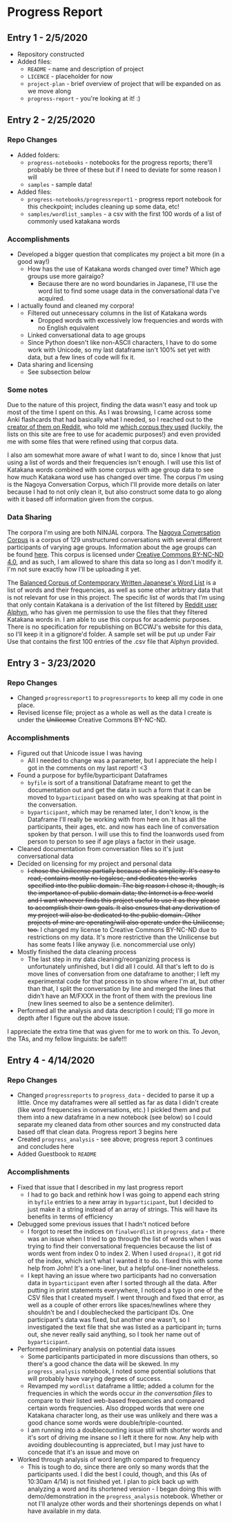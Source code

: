 # Progress Report
## Entry 1 - 2/5/2020
- Repository constructed
- Added files:
	- `README` - name and description of project
	- `LICENCE` - placeholder for now
	- `project-plan` - brief overview of project that will be expanded on as we move along
	- `progress-report` - you're looking at it! :)

## Entry 2 - 2/25/2020
### Repo Changes 
- Added folders:
	- `progress-notebooks` - notebooks for the progress reports; there'll probably be three of these but if I need to deviate for some reason I will
	- `samples` - sample data!
- Added files:
	- `progress-notebooks/progressreport1` - progress report notebook for this checkpoint; includes cleaning up some data, etc!
	- `samples/wordlist_samples` - a csv with the first 100 words of a list of commonly used katakana words

### Accomplishments
- Developed a bigger question that complicates my project a bit more (in a good way!)
	- How has the use of Katakana words changed over time? Which age groups use more gairaigo?
		- Because there are no word boundaries in Japanese, I'll use the word list to find some usage data in the conversational data I've acquired. 
- I actually found and cleaned my corpora! 
	- Filtered out unnecessary columns in the list of Katakana words 
		- Dropped words with excessively low frequencies and words with no English equivalent
	- Linked conversational data to age groups
	- Since Python doesn't like non-ASCII characters, I have to do some work with Unicode, so my last dataframe isn't 100% set yet with data, but a few lines of code will fix it. 
- Data sharing and licensing 
	- See subsection below
  
### Some notes 
Due to the nature of this project, finding the data wasn't easy and took up most of the time I spent on this. As I was browsing, I came across some Anki flashcards that had basically what I needed, so I reached out to the [creator of them on Reddit](https://www.reddit.com/user/Alphyn), who told me [which corpus they used](https://pj.ninjal.ac.jp/corpus_center/bccwj/en/freq-list.html) (luckily, the lists on this site are free to use for academic purposes!) and even provided me with some files that were refined using that corpus data. 
  
I also am somewhat more aware of what I want to do, since I know that just using a list of words and their frequencies isn't enough. I will use this list of Katakana words combined with some corpus with age group data to see how much Katakana word use has changed over time. The corpus I'm using is the Nagoya Conversation Corpus, which I'll provide more details on later because I had to not only clean it, but also construct some data to go along with it based off information given from the corpus.  

### Data Sharing
The corpora I'm using are both NINJAL corpora. 
  The [Nagoya Conversation Corpus](https://mmsrv.ninjal.ac.jp/nucc/) is a corpus of 129 unstructured conversations with several different participants of varying age groups. Information about the age groups can be found [here](https://mmsrv.ninjal.ac.jp/nucc/nucc_conversant.html). This corpus is licensed under [Creative Commons BY-NC-ND 4.0](https://creativecommons.org/licenses/by-nc-nd/4.0/deed.ja), and as such, I am allowed to share this data so long as I don't modify it. I'm not sure exactly how I'll be uploading it yet. 
  
  The [Balanced Corpus of Contemporary Written Japanese's Word List](https://pj.ninjal.ac.jp/corpus_center/bccwj/en/freq-list.html) is a list of words and their frequencies, as well as some other arbitrary data that is not relevant for use in this project. The specific list of words that I'm using that only contain Katakana is a derivation of the list filtered by [Reddit user Alphyn](https://www.reddit.com/user/Alphyn), who has given me permission to use the files that they filtered Katakana words in. I am able to use this corpus for academic purposes. There is no specification for republishing on BCCWJ's website for this data, so I'll keep it in a gitignore'd folder. A sample set will be put up under Fair Use that contains the first 100 entries of the .csv file that Alphyn provided. 

## Entry 3 - 3/23/2020
### Repo Changes
- Changed `progressreport1` to `progressreports` to keep all my code in one place. 
- Revised license file; project as a whole as well as the data I create is under the <s>Unilicense</s> Creative Commons BY-NC-ND.  
### Accomplishments
- Figured out that Unicode issue I was having
	- All I needed to change was a parameter, but I appreciate the help I got in the comments on my last report! <3
- Found a purpose for byfile/byparticipant Dataframes
	- `byfile` is sort of a transitional Dataframe meant to get the documentation out and get the data in such a form that it can be moved to `byparticipant` based on who was speaking at that point in the conversation. 
	- `byparticipant`, which may be renamed later, I don't know, is the Dataframe I'll really be working with from here on. It has all the participants, their ages, etc. and now has each line of conversation spoken by that person. I will use this to find the loanwords used from person to person to see if age plays a factor in their usage. 
- Cleaned documentation from conversation files so it's just conversational data
- Decided on licensing for my project and personal data
	- <s>I chose the Unilicense partially because of its simplicity. It's easy to read, contains mostly no legalese, and dedicates the works specified into the public domain. The big reason I chose it, though, is the importance of public domain data; the Internet is a free world and I want whoever finds this project useful to use it as they please to accomplish their own goals. It also ensures that any derivation of my project will also be dedicated to the public domain. Other projects of mine are operating/will also operate under the Unilicense, too.</s> I changed my license to Creative Commons BY-NC-ND due to restrictions on my data. It's more restrictive than the Unilicense but has some feats I like anyway (i.e. noncommercial use only)
- Mostly finished the data cleaning process
	- The last step in my data cleaning/reorganizing process is unfortunately unfinished, but I did all I could. All that's left to do is move lines of conversation from one dataframe to another; I left my experimental code for that process in to show where I'm at, but other than that, I split the conversation by line and merged the lines that didn't have an M/FXXX in the front of them with the previous line (new lines seemed to also be a sentence delimiter). 
- Performed all the analysis and data description I could; I'll go more in depth after I figure out the above issue. 
  
  
I appreciate the extra time that was given for me to work on this. To Jevon, the TAs, and my fellow linguists: be safe!!!
  
    
## Entry 4 - 4/14/2020
### Repo Changes
- Changed `progressreports` to `progress_data` - decided to parse it up a little. Once my dataframes were all settled as far as data I didn't create (like word frequencies in conversations, etc.) I pickled them and put them into a new dataframe in a new notebook (see below) so I could separate my cleaned data from other sources and my constructed data based off that clean data. Progress report 3 begins here
- Created `progress_analysis` - see above; progress report 3 continues and concludes here
- Added Guestbook to `README`
### Accomplishments
- Fixed that issue that I described in my last progress report
	- I had to go back and rethink how I was going to append each string in `byfile` entries to a new array in `byparticipant`, but I decided to just make it a string instead of an array of strings. This will have its benefits in terms of efficiency 
- Debugged some previous issues that I hadn't noticed before
	- I forgot to reset the indices on `finalwordlist` in `progress_data` - there was an issue when I tried to go through the list of words when I was trying to find their conversational frequencies because the list of words went from index 0 to index 2. When I used `dropna()`, it got rid of the index, which isn't what I wanted it to do. I fixed this with some help from John! It's a one-liner, but a helpful one-liner nonetheless. 
	- I kept having an issue where two participants had no conversation data in `byparticipant` even after I sorted through all the data. After putting in print statements everywhere, I noticed a typo in one of the CSV files that I created myself. I went through and fixed that error, as well as a couple of other errors like spaces/newlines where they shouldn't be and I doublechecked the participant IDs. One participant's data was fixed, but another one wasn't, so I investigated the text file that she was listed as a participant in; turns out, she never really said anything, so I took her name out of `byparticipant`. 
- Performed preliminary analysis on potential data issues
	- Some participants participated in more discussions than others, so there's a good chance the data will be skewed. In my `progress_analysis` notebook, I noted some potential solutions that will probably have varying degrees of success. 
	- Revamped my `wordlist` dataframe a little; added a column for the frequencies in which the words occur *in the conversation files* to compare to their listed web-based frequencies and compared certain words frequencies. Also dropped words that were one Katakana character long, as their use was unlikely and there was a good chance some words were double/triple-counted. 
	- I am running into a doublecounting issue still with shorter words and it's sort of driving me insane so I left it there for now. Any help with avoiding doublecounting is appreciated, but I may just have to concede that it's an issue and move on
- Worked through analysis of word length compared to frequency 
	- This is tough to do, since there are only so many words that the participants used. I did the best I could, though, and this (As of 10:30am 4/14) is not finished yet. I plan to pick back up with analyzing a word and its shortened version - I began doing this with demo/demonstration in the `progress_analysis` notebook. Whether or not I'll analyze other words and their shortenings depends on what I have available in my data. 
